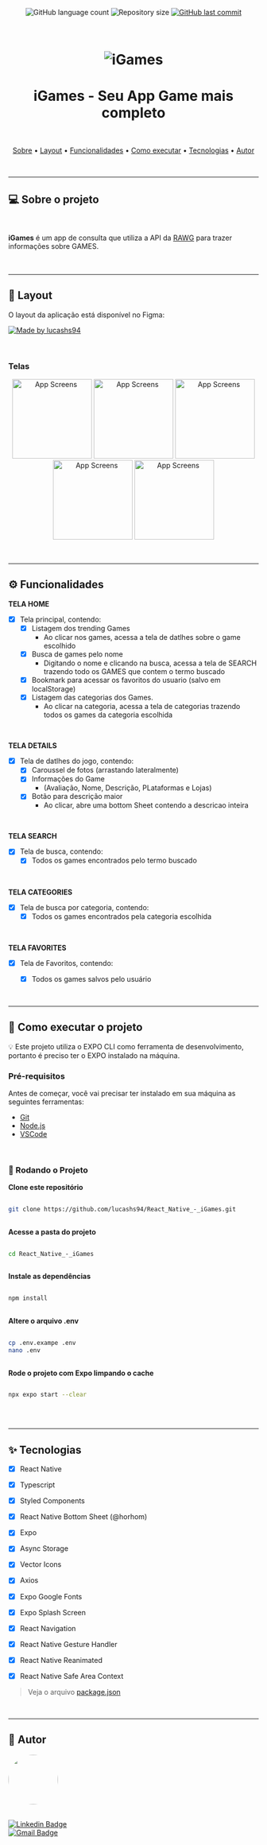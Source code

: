 
<p align="center">
  <img alt="GitHub language count" src="https://img.shields.io/github/languages/count/lucashs94/React_Native_-_iGames?color=%2304D361">

  <img alt="Repository size" src="https://img.shields.io/github/repo-size/lucashs94/React_Native_-_iGames">
  
  <a href="https://github.com/lucashs94/React_Native_-_iGames/commits/master">
    <img alt="GitHub last commit" src="https://img.shields.io/github/last-commit/lucashs94/React_Native_-_iGames">
  </a>
</p>
<br>

<h1 align="center">
    <img alt="iGames" title="#iGames" src="./docs/banner.png" />
</h1>

<h1 align="center"> 
	iGames - Seu App Game mais completo
</h1>
<br>

<p align="center">
 <a href="#-sobre-o-projeto">Sobre</a> •
 <a href="#-layout">Layout</a> • 
 <a href="#-funcionalidades">Funcionalidades</a> •
 <a href="#-como-executar-o-projeto">Como executar</a> • 
 <a href="#-tecnologias">Tecnologias</a> • 
 <a href="#-autor">Autor</a>
</p>
<br>

---

## 💻 Sobre o projeto

<br>

**iGames** é um app de consulta que utiliza a API da [RAWG](https://rawg.io/apidocs) para trazer informações sobre GAMES.  
<br>
<br>


---

## 🎨 Layout

O layout da aplicação está disponível no Figma:
<p>

  <a href="https://www.figma.com/file/w5LYjS2h3MS61xY3teWIB8/iGame-App?type=design&node-id=0%3A1&mode=design&t=veR4tcky3iz1AH8O-1">
    <img alt="Made by lucashs94" src="https://img.shields.io/badge/Acessar%20Layout%20-Figma-%2304D361">
  </a>
</p>
<br>


### Telas

<p align="center">
  <img alt="App Screens" title="#AppScreens" src="./docs/home.png" width="160px">
  <img alt="App Screens" title="#AppScreens" src="./docs/search.png" width="160px">
  <img alt="App Screens" title="#AppScreens" src="./docs/categories.png" width="160px">
  <img alt="App Screens" title="#AppScreens" src="./docs/detail.png" width="160px">
  <img alt="App Screens" title="#AppScreens" src="./docs/favorites.png" width="160px">
</p>
<br>

---

## ⚙️ Funcionalidades

**TELA HOME**
  - [x] Tela principal, contendo:
    - [x] Listagem dos trending Games
      - Ao clicar nos games, acessa a tela de datlhes sobre o game escolhido
    - [x] Busca de games pelo nome
      - Digitando o nome e clicando na busca, acessa a tela de SEARCH trazendo todo os GAMES que contem o termo buscado
    - [x] Bookmark para acessar os favoritos do usuario (salvo em localStorage)
    - [x] Listagem das categorias dos Games.
      - Ao clicar na categoria, acessa a tela de categorias trazendo todos os games da categoria escolhida
<br>

**TELA DETAILS**
  - [x] Tela de datlhes do jogo, contendo:
    - [x] Caroussel de fotos (arrastando lateralmente)
    - [x] Informações do Game
      - (Avaliação, Nome, Descrição, PLataformas e Lojas)
    - [x] Botão para descrição maior
      - Ao clicar, abre uma bottom Sheet contendo a descricao inteira
<br>

**TELA SEARCH**
  - [x] Tela de busca, contendo:
    - [x] Todos os games encontrados pelo termo buscado
<br>

**TELA CATEGORIES**
  - [x] Tela de busca por categoria, contendo:
    - [x] Todos os games encontrados pela categoria escolhida
<br>

**TELA FAVORITES**
  - [x] Tela de Favoritos, contendo:
    - [x] Todos os games salvos pelo usuário


<br>

---

## 🚀 Como executar o projeto

<p>
  💡 Este projeto utiliza o EXPO CLI como ferramenta de desenvolvimento, portanto é preciso ter o EXPO instalado na máquina. 
</p>


### Pré-requisitos

Antes de começar, você vai precisar ter instalado em sua máquina as seguintes ferramentas:
  - [Git](https://git-scm.com)
  - [Node.js](https://nodejs.org/en/) 
  - [VSCode](https://code.visualstudio.com/)

<br>

### 🎲 Rodando o Projeto

 
**Clone este repositório**

```bash
  
git clone https://github.com/lucashs94/React_Native_-_iGames.git
  
```
 
**Acesse a pasta do projeto**

```bash
  
cd React_Native_-_iGames
  
```
 
**Instale as dependências**

```bash
  
npm install
  
```
 
**Altere o arquivo .env**

```bash
  
cp .env.exampe .env
nano .env
  
```
 
**Rode o projeto com Expo limpando o cache**

```bash
  
npx expo start --clear
  
```
<br>

---  

## ✨ Tecnologias

-   [X] React Native
-   [X] Typescript
-   [X] Styled Components
-   [X] React Native Bottom Sheet (@horhom)
-   [X] Expo
-   [X] Async Storage
-   [X] Vector Icons
-   [X] Axios
-   [X] Expo Google Fonts
-   [X] Expo Splash Screen
-   [X] React Navigation
-   [X] React Native Gesture Handler
-   [X] React Native Reanimated
-   [X] React Native Safe Area Context


> Veja o arquivo  [package.json](https://github.com/lucashs94/React_Native_-_iGames/blob/main/package.json)
<br>

---

## 🦸 Autor

<a href="https://blog.rocketseat.com.br/author/thiago/">
 <img style="border-radius: 50%;" src="https://github.com/lucashs94.png" width="100px;" alt=""/>
 <br />
<!--  <sub><b>Thiago Marinho</b></sub></a> <a href="https://blog.rocketseat.com.br/author/thiago/" title="Rocketseat">🚀</a> -->
 <br />

<!---[![Twitter Badge](https://img.shields.io/badge/-@tgmarinho-1ca0f1?style=flat-square&labelColor=1ca0f1&logo=twitter&logoColor=white&link=https://twitter.com/tgmarinho)](https://twitter.com/tgmarinho) -->
[![Linkedin Badge](https://img.shields.io/badge/-Lucas_Silva-blue?style=flat-square&logo=Linkedin&logoColor=white&link=https://www.linkedin.com/in/lucashs94/)](https://www.linkedin.com/in/lucashs94/) <br>
[![Gmail Badge](https://img.shields.io/badge/-h7.lucas@gmail.com-c14438?style=flat-square&logo=Gmail&logoColor=white&link=mailto:h7.lucas@gmail.com)](mailto:h7.lucas@gmail.com)

